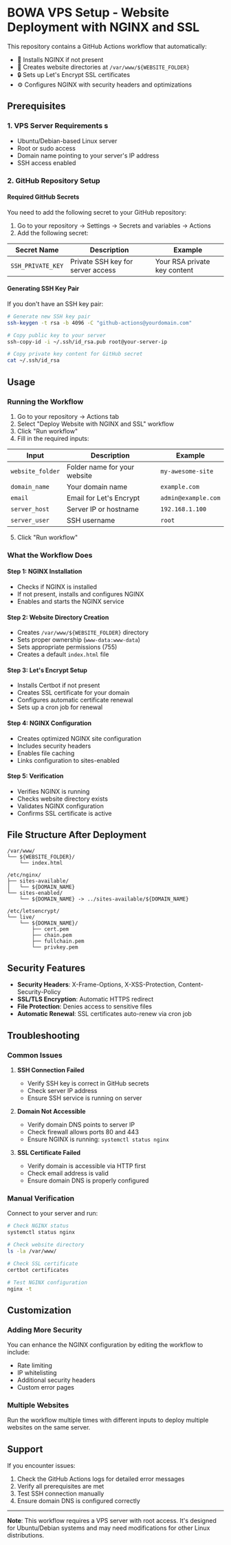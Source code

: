 # BOWA VPS Setup - Website Deployment with NGINX and SSL

This repository contains a GitHub Actions workflow that automatically:
- 🔧 Installs NGINX if not present
- 📁 Creates website directories at `/var/www/${WEBSITE_FOLDER}`
- 🔒 Sets up Let's Encrypt SSL certificates
- ⚙️ Configures NGINX with security headers and optimizations

## Prerequisites

### 1. VPS Server Requirements s
- Ubuntu/Debian-based Linux server
- Root or sudo access
- Domain name pointing to your server's IP address
- SSH access enabled

### 2. GitHub Repository Setup

#### Required GitHub Secrets
You need to add the following secret to your GitHub repository:

1. Go to your repository → Settings → Secrets and variables → Actions
2. Add the following secret:

| Secret Name | Description | Example |
|-------------|-------------|---------|
| `SSH_PRIVATE_KEY` | Private SSH key for server access | Your RSA private key content |

#### Generating SSH Key Pair
If you don't have an SSH key pair:

```bash
# Generate new SSH key pair
ssh-keygen -t rsa -b 4096 -C "github-actions@yourdomain.com"

# Copy public key to your server
ssh-copy-id -i ~/.ssh/id_rsa.pub root@your-server-ip

# Copy private key content for GitHub secret
cat ~/.ssh/id_rsa
```

## Usage

### Running the Workflow

1. Go to your repository → Actions tab
2. Select "Deploy Website with NGINX and SSL" workflow
3. Click "Run workflow"
4. Fill in the required inputs:

| Input | Description | Example |
|-------|-------------|---------|
| `website_folder` | Folder name for your website | `my-awesome-site` |
| `domain_name` | Your domain name | `example.com` |
| `email` | Email for Let's Encrypt | `admin@example.com` |
| `server_host` | Server IP or hostname | `192.168.1.100` |
| `server_user` | SSH username | `root` |

5. Click "Run workflow"

### What the Workflow Does

#### Step 1: NGINX Installation
- Checks if NGINX is installed
- If not present, installs and configures NGINX
- Enables and starts the NGINX service

#### Step 2: Website Directory Creation
- Creates `/var/www/${WEBSITE_FOLDER}` directory
- Sets proper ownership (`www-data:www-data`)
- Sets appropriate permissions (755)
- Creates a default `index.html` file

#### Step 3: Let's Encrypt Setup
- Installs Certbot if not present
- Creates SSL certificate for your domain
- Configures automatic certificate renewal
- Sets up a cron job for renewal

#### Step 4: NGINX Configuration
- Creates optimized NGINX site configuration
- Includes security headers
- Enables file caching
- Links configuration to sites-enabled

#### Step 5: Verification
- Verifies NGINX is running
- Checks website directory exists
- Validates NGINX configuration
- Confirms SSL certificate is active

## File Structure After Deployment

```
/var/www/
└── ${WEBSITE_FOLDER}/
    └── index.html

/etc/nginx/
├── sites-available/
│   └── ${DOMAIN_NAME}
└── sites-enabled/
    └── ${DOMAIN_NAME} -> ../sites-available/${DOMAIN_NAME}

/etc/letsencrypt/
└── live/
    └── ${DOMAIN_NAME}/
        ├── cert.pem
        ├── chain.pem
        ├── fullchain.pem
        └── privkey.pem
```

## Security Features

- **Security Headers**: X-Frame-Options, X-XSS-Protection, Content-Security-Policy
- **SSL/TLS Encryption**: Automatic HTTPS redirect
- **File Protection**: Denies access to sensitive files
- **Automatic Renewal**: SSL certificates auto-renew via cron job

## Troubleshooting

### Common Issues

1. **SSH Connection Failed**
   - Verify SSH key is correct in GitHub secrets
   - Check server IP address
   - Ensure SSH service is running on server

2. **Domain Not Accessible**
   - Verify domain DNS points to server IP
   - Check firewall allows ports 80 and 443
   - Ensure NGINX is running: `systemctl status nginx`

3. **SSL Certificate Failed**
   - Verify domain is accessible via HTTP first
   - Check email address is valid
   - Ensure domain DNS is properly configured

### Manual Verification

Connect to your server and run:

```bash
# Check NGINX status
systemctl status nginx

# Check website directory
ls -la /var/www/

# Check SSL certificate
certbot certificates

# Test NGINX configuration
nginx -t
```

## Customization

### Adding More Security
You can enhance the NGINX configuration by editing the workflow to include:
- Rate limiting
- IP whitelisting
- Additional security headers
- Custom error pages

### Multiple Websites
Run the workflow multiple times with different inputs to deploy multiple websites on the same server.

## Support

If you encounter issues:
1. Check the GitHub Actions logs for detailed error messages
2. Verify all prerequisites are met
3. Test SSH connection manually
4. Ensure domain DNS is configured correctly

---

**Note**: This workflow requires a VPS server with root access. It's designed for Ubuntu/Debian systems and may need modifications for other Linux distributions.